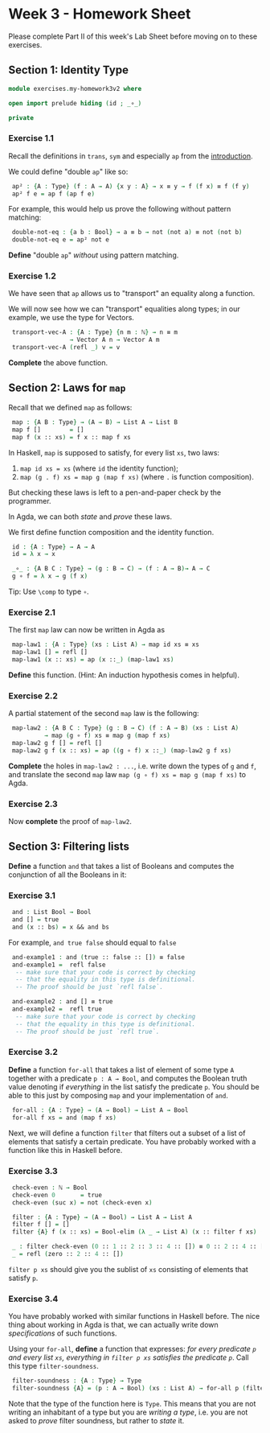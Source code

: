 ﻿# Week 3 - Homework Sheet

Please complete Part II of this week's Lab Sheet before moving on to these exercises.

## Section 1: Identity Type

```agda
module exercises.my-homework3v2 where

open import prelude hiding (id ; _∘_)

private
```

### Exercise 1.1

Recall the definitions in `trans`, `sym` and especially `ap` from the
[introduction](../introduction.lagda.md).

We could define "double `ap`" like so:

```agda
 ap² : {A : Type} (f : A → A) {x y : A} → x ≡ y → f (f x) ≡ f (f y)
 ap² f e = ap f (ap f e)
```

For example, this would help us prove the following without pattern matching:

```agda
 double-not-eq : {a b : Bool} → a ≡ b → not (not a) ≡ not (not b)
 double-not-eq e = ap² not e
```

**Define** "double `ap`" *without* using pattern matching.

### Exercise 1.2

We have seen that `ap` allows us to "transport" an equality along a function.

We will now see how we can "transport" equalities along types; in our example,
we use the type for Vectors.

```agda
 transport-vec-A : {A : Type} {n m : ℕ} → n ≡ m
                 → Vector A n → Vector A m
 transport-vec-A (refl _) v = v
```

**Complete** the above function.

## Section 2: Laws for `map`

Recall that we defined `map` as follows:
```agda
 map : {A B : Type} → (A → B) → List A → List B
 map f []        = []
 map f (x :: xs) = f x :: map f xs
```

In Haskell, `map` is supposed to satisfy, for every list `xs`, two laws:

  1. `map id xs = xs` (where `id` the identity function);
  1. `map (g . f) xs = map g (map f xs)` (where `.` is function composition).

But checking these laws is left to a pen-and-paper check by the programmer.

In Agda, we can both *state* and *prove* these laws.

We first define function composition and the identity function.

```agda
 id : {A : Type} → A → A
 id = λ x → x

 _∘_ : {A B C : Type} → (g : B → C) → (f : A → B)→ A → C
 g ∘ f = λ x → g (f x)
```

Tip: Use `\comp` to type `∘`.

### Exercise 2.1

The first `map` law can now be written in Agda as
```agda
 map-law1 : {A : Type} (xs : List A) → map id xs ≡ xs
 map-law1 [] = refl []
 map-law1 (x :: xs) = ap (x ::_) (map-law1 xs)
```

**Define** this function. (Hint: An induction hypothesis comes in helpful).

### Exercise 2.2

A partial statement of the second `map` law is the following:
```agda
 map-law2 : {A B C : Type} (g : B → C) (f : A → B) (xs : List A)
          → map (g ∘ f) xs ≡ map g (map f xs)
 map-law2 g f [] = refl []
 map-law2 g f (x :: xs) = ap ((g ∘ f) x ::_) (map-law2 g f xs)
```

**Complete** the holes in `map-law2 : ...`, i.e. write down the types of `g` and
`f`, and translate the second `map` law `map (g ∘ f) xs = map g (map f xs)` to
Agda.


### Exercise 2.3

Now **complete** the proof of `map-law2`.

## Section 3: Filtering lists

**Define** a function `and` that takes a list of Booleans and computes the
conjunction of all the Booleans in it:

### Exercise 3.1

```agda
 and : List Bool → Bool
 and [] = true
 and (x :: bs) = x && and bs
```

For example, `and true false` should equal to `false`

```agda
 and-example1 : and (true :: false :: []) ≡ false
 and-example1 =  refl false 
  -- make sure that your code is correct by checking
  -- that the equality in this type is definitional.
  -- The proof should be just `refl false`.
```

```agda
 and-example2 : and [] ≡ true
 and-example2 =  refl true
  -- make sure that your code is correct by checking
  -- that the equality in this type is definitional.
  -- The proof should be just `refl true`.
```

### Exercise 3.2

**Define** a function `for-all` that takes a list of element of some type `A`
together with a predicate `p : A → Bool`, and computes the Boolean truth value
denoting if *everything* in the list satisfy the predicate `p`. You should be
able to this just by composing `map` and your implementation of `and`.

```agda
 for-all : {A : Type} → (A → Bool) → List A → Bool
 for-all f xs = and (map f xs)
```

Next, we will define a function `filter` that filters out a subset of a list of
elements that satisfy a certain predicate. You have probably worked with a
function like this in Haskell before.

### Exercise 3.3

```agda
 check-even : ℕ → Bool
 check-even 0       = true
 check-even (suc x) = not (check-even x)

 filter : {A : Type} → (A → Bool) → List A → List A
 filter f [] = []
 filter {A} f (x :: xs) = Bool-elim (λ _ → List A) (x :: filter f xs) (filter f xs) (f x)

 _ : filter check-even (0 :: 1 :: 2 :: 3 :: 4 :: []) ≡ 0 :: 2 :: 4 :: []
 _ = refl (zero :: 2 :: 4 :: [])
```


`filter p xs` should give you the sublist of `xs` consisting of elements that
satisfy `p`.

### Exercise 3.4

You have probably worked with similar functions in Haskell before. The nice
thing about working in Agda is that, we can actually write down *specifications*
of such functions.

Using your `for-all`, **define** a function that expresses: *for every predicate
`p` and every list `xs`, everything in `filter p xs` satisfies the predicate
`p`*. Call this type `filter-soundness`.

```agda
 filter-soundness : {A : Type} → Type
 filter-soundness {A} = (p : A → Bool) (xs : List A) → for-all p (filter p xs) ≡ true
```

Note that the type of the function here is `Type`. This means that you are not
writing an inhabitant of a type but you are *writing a type*, i.e. you are not
asked to *prove* filter soundness, but rather to *state* it.
